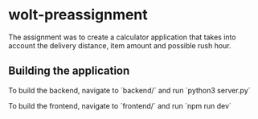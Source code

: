 # wolt-preassignment
The assignment was to create a calculator application that takes into account the delivery distance, item amount and possible rush hour.

## Building the application
To build the backend, navigate to ´backend/´ and run ´python3 server.py´

To build the frontend, navigate to ´frontend/´ and run ´npm run dev´
